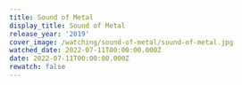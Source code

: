```yaml
---
title: Sound of Metal
display_title: Sound of Metal
release_year: '2019'
cover_image: /watching/sound-of-metal/sound-of-metal.jpg
watched_date: 2022-07-11T00:00:00.000Z
date: 2022-07-11T00:00:00.000Z
rewatch: false
---
```



